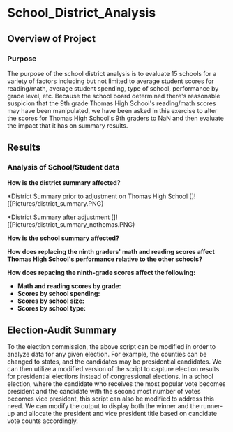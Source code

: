 # School_District_Analysis

## Overview of Project

### Purpose
The purpose of the school district analysis is to evaluate 15 schools for a variety of factors including but not limited to average student scores for reading/math, average student spending, type of school, performance by grade level, etc. Because the school board determined there's reasonable suspicion that the 9th grade Thomas High School's reading/math scores may have been manipulated, we have been asked in this exercise to alter the scores for Thomas High School's 9th graders to NaN and then evaluate the impact that it has on summary results. 

## Results

### Analysis of School/Student data

**How is the district summary affected?**

*District Summary prior to adjustment on Thomas High School
[]![(Pictures/district_summary.PNG) 

*District Summary after adjustment
[]![(Pictures/district_summary_nothomas.PNG) 

**How is the school summary affected?**

**How does replacing the ninth graders' math and reading scores affect Thomas High School's performance relative to the other schools?** 

**How does repacing the ninth-grade scores affect the following:**

  - **Math and reading scores by grade:** 
  - **Scores by school spending:**
  - **Scores by school size:**
  - **Scores by school type:**

## Election-Audit Summary

To the election commission, the above script can be modified in order to analyze data for any given election. For example, the counties can be changed to states, and the candidates may be presidential candidates. We can then utilize a modified version of the script to capture election results for presidential elections instead of congressional elections. In a school election, where the candidate who receives the most popular vote becomes president and the candidate with the second most number of votes becomes vice president, this script can also be modified to address this need. We can modify the output to display both the winner and the runner-up and allocate the president and vice president title based on candidate vote counts accordingly. 
